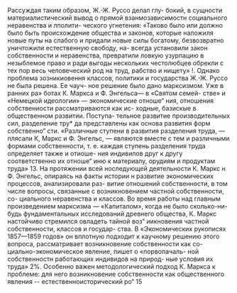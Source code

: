 Рассуждая таким образом, Ж.-Ж. Руссо делал глу-
бокий, в сущности материалистический вывод о прямой
взанмозависимостн социального неравенства и лполити-
ческого угнетения: «Таково было или должно было быть
происхождение общества и законов, которые наложиля
новые путы на слабого и придали новые силы богатому,
безвозвратно уничтожили естественную свободу, на-
всегда установили закон собственности и неравенства,
превратили ловкую узурпацию в незыблемое право и
ради выгоды нескольких честолюбцев обрекли с тех пор
весь человеческий род на труд, рабство и нищету» !.
Однако проблема зозникиовення классов, политики
и государства Ж.-Ж. Руссо не была решена. Ее чауч-
ное решение было дано марксизмом. Уже в ранних ра»
ботах К. Маркса и Ф. Энгельса— в «Святом семей-
стве» и «Немецкой идеологии» — экономические отноше“
ния, отношения собствениости рассматриваются как ис-
ходные, базискые в общественном развитии. Поступа-
тельное развитие производительных сил, разделение тру*
да представлены как основа развития форм собственно“
сти. «Различные ступени в развития разделения труда, —
плясали К, Маркс и Ф. Энгельс, — являются вместе с тем
и различными формами собственности, т. е. каждая
ступень разделения труда определяет также и отиоше-
ния индивилов друг к другу соответственно их отноше“
иню к материалу, орудиям и продуктам труда» 13.
На протяжении всей носледующей деятельности
К. Маркс н Ф. Энгельс, опираясь на факты истории н
развитие экономических процессов, анализировали раз-
витие отношений собственности, в том числе вопросы,
связанные с возникновением частной собственности, со-
циального неравенства и классов.
Во время работы над главным произведением
марксизма — «Капиталом», когда не было сколько-ни-
будь фундаментальных исследований древнего общества,
К. Маркс настойчиво стремился овладеть тайной воз“
иикновения частной собственности, классов и государ-
ства. В «Экономических рукописях 1857—1859 годов» он
вплотную подходит к каучному решению этого вопроса,
рассматривает возникновение собственности как со-
циально-экономическое явление, пишет о «порвопачаль-
ной собственностн работающих индивидов на природ-
ные условия их труда» 2%.
Особенно важен методологический подход К. Маркса
к проблеме: для него возникновение собственности как
общественного явления -- естественноисторический ро“
15
